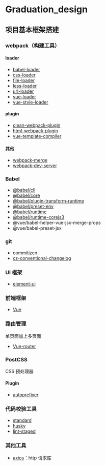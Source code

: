 # Graduation_design
## 项目基本框架搭建
### webpack（构建工具）
#### loader
- [babel-loader](https://github.com/babel/babel-loader)
- [css-loader](https://github.com/webpack-contrib/css-loader)
- [file-loader](https://github.com/webpack-contrib/file-loader)
- [less-loader](https://github.com/webpack-contrib/less-loader)
- [url-loader](https://github.com/webpack-contrib/url-loader)
- [vue-loader](https://github.com/vuejs/vue-loader)
- [vue-style-loader](https://github.com/vuejs/vue-style-loader#readme)
#### plugin
- [clean-webpack-plugin](https://github.com/johnagan/clean-webpack-plugin)
- [html-webpack-plugin](https://github.com/jantimon/html-webpack-plugin)
- [vue-template-compiler](https://github.com/vuejs/vue/tree/dev/packages/vue-template-compiler#readme)
#### 其他
- [webpack-merge](https://github.com/survivejs/webpack-merge)
- [webpack-dev-server](https://github.com/webpack/webpack-dev-server#readme)
### Babel
- [@babel/cli](https://babeljs.io/)
- [@babel/core](https://babeljs.io/)
- [@babel/plugin-transform-runtime](https://babeljs.io/)
- [@babel/preset-env](https://babeljs.io/)
- [@babel/runtime](https://babeljs.io/docs/en/next/babel-runtime)
- [@babel/runtime-corejs3](https://babeljs.io/docs/en/next/babel-runtime)
- @vue/babel-helper-vue-jsx-merge-props
- @vue/babel-preset-jsx
### git
- commitizen
- [cz-conventional-changelog](https://github.com/commitizen/cz-conventional-changelog)

### UI 框架
- [element-ui](http://element.eleme.io/)

### 前端框架
- [Vue](https://cn.vuejs.org/)

### 路由管理
单页面加上多页面
- [Vue-router](https://router.vuejs.org/zh/)

### PostCSS
CSS 预处理器
#### Plugin
- [autoprefixer](https://github.com/postcss/autoprefixer#readme)

### 代码校验工具
- [standard](https://standardjs.com/)
- [husky](https://github.com/typicode/husky#readme)
- [lint-staged](https://github.com/okonet/lint-staged#readme)

### 其他工具
- [axios](https://github.com/axios/axios)：http 请求库
